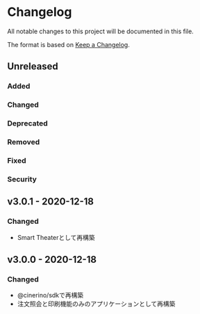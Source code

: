 # Changelog

All notable changes to this project will be documented in this file.

The format is based on [Keep a Changelog](http://keepachangelog.com/).

## Unreleased

### Added

### Changed

### Deprecated

### Removed

### Fixed

### Security

## v3.0.1 - 2020-12-18

### Changed

- Smart Theaterとして再構築

## v3.0.0 - 2020-12-18

### Changed

- @cinerino/sdkで再構築
- 注文照会と印刷機能のみのアプリケーションとして再構築
